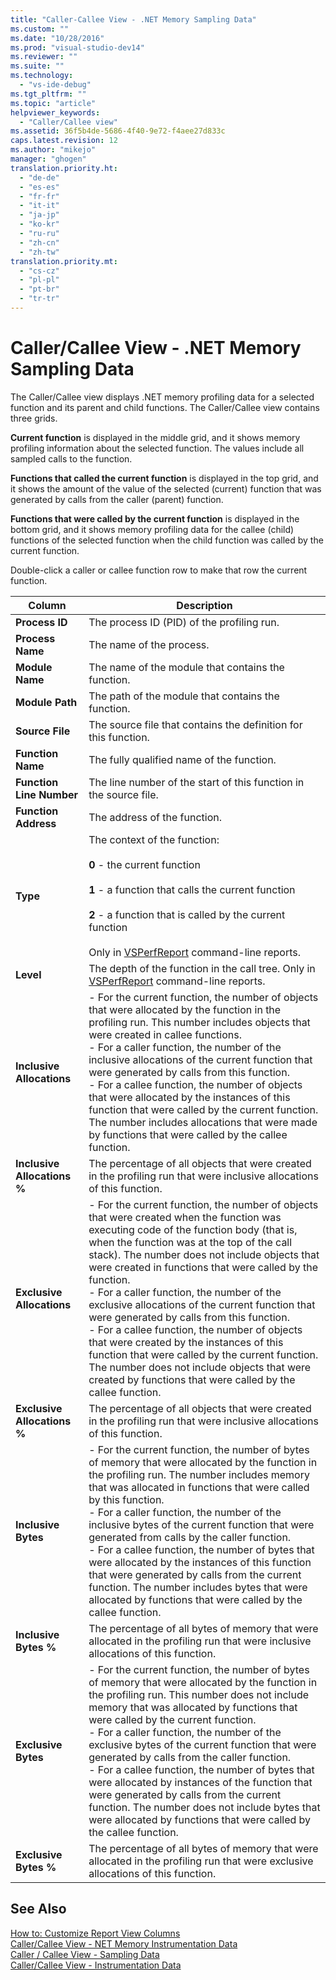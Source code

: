```yaml
---
title: "Caller-Callee View - .NET Memory Sampling Data"
ms.custom: ""
ms.date: "10/28/2016"
ms.prod: "visual-studio-dev14"
ms.reviewer: ""
ms.suite: ""
ms.technology: 
  - "vs-ide-debug"
ms.tgt_pltfrm: ""
ms.topic: "article"
helpviewer_keywords: 
  - "Caller/Callee view"
ms.assetid: 36f5b4de-5686-4f40-9e72-f4aee27d833c
caps.latest.revision: 12
ms.author: "mikejo"
manager: "ghogen"
translation.priority.ht: 
  - "de-de"
  - "es-es"
  - "fr-fr"
  - "it-it"
  - "ja-jp"
  - "ko-kr"
  - "ru-ru"
  - "zh-cn"
  - "zh-tw"
translation.priority.mt: 
  - "cs-cz"
  - "pl-pl"
  - "pt-br"
  - "tr-tr"
---
```

# Caller/Callee View - .NET Memory Sampling Data
The Caller/Callee view displays .NET memory profiling data for a selected function and its parent and child functions. The Caller/Callee view contains three grids.  
  
 **Current function** is displayed in the middle grid, and it shows memory profiling information about the selected function. The values include all sampled calls to the function.  
  
 **Functions that called the current function** is displayed in the top grid, and it shows the amount of the value of the selected (current) function that was generated by calls from the caller (parent) function.  
  
 **Functions that were called by the current function** is displayed in the bottom grid, and it shows memory profiling data for the callee (child) functions of the selected function when the child function was called by the current function.  
  
 Double-click a caller or callee function row to make that row the current function.  
  
|Column|Description|  
|------------|-----------------|  
|**Process ID**|The process ID (PID) of the profiling run.|  
|**Process Name**|The name of the process.|  
|**Module Name**|The name of the module that contains the function.|  
|**Module Path**|The path of the module that contains the function.|  
|**Source File**|The source file that contains the definition for this function.|  
|**Function Name**|The fully qualified name of the function.|  
|**Function Line Number**|The line number of the start of this function in the source file.|  
|**Function Address**|The address of the function.|  
|**Type**|The context of the function:<br /><br /> **0** - the current function<br /><br /> **1** - a function that calls the current function<br /><br /> **2** - a function that is called by the current function<br /><br /> Only in [VSPerfReport](../profiling/vsperfreport.md) command-line reports.|  
|**Level**|The depth of the function in the call tree. Only in [VSPerfReport](../profiling/vsperfreport.md) command-line reports.|  
|**Inclusive Allocations**|-   For the current function, the number of objects that were allocated by the function in the profiling run. This number includes objects that were created in callee functions.<br />-   For a caller function, the number of the inclusive allocations of the current function that were generated by calls from this function.<br />-   For a callee function, the number of objects that were allocated by the instances of this function that were called by the current function. The number includes allocations that were made by functions that were called by the callee function.|  
|**Inclusive Allocations %**|The percentage of all objects that were created in the profiling run that were inclusive allocations of this function.|  
|**Exclusive Allocations**|-   For the current function, the number of objects that were created when the function was executing code of the function body (that is, when the function was at the top of the call stack). The number does not include objects that were created in functions that were called by the function.<br />-   For a caller function, the number of the exclusive allocations of the current function that were generated by calls from this function.<br />-   For a callee function, the number of objects that were created by the instances of this function that were called by the current function. The number does not include objects that were created by functions that were called by the callee function.|  
|**Exclusive Allocations %**|The percentage of all objects that were created in the profiling run that were inclusive allocations of this function.|  
|**Inclusive Bytes**|-   For the current function, the number of bytes of memory that were allocated by the function in the profiling run. The number includes memory that was allocated in functions that were called by this function.<br />-   For a caller function, the number of the inclusive bytes of the current function that were generated from calls by the caller function.<br />-   For a callee function, the number of bytes that were allocated by the instances of this function that were generated by calls from the current function. The number includes bytes that were allocated by functions that were called by the callee function.|  
|**Inclusive Bytes %**|The percentage of all bytes of memory that were allocated in the profiling run that were inclusive allocations of this function.|  
|**Exclusive Bytes**|-   For the current function, the number of bytes of memory that were allocated by the function in the profiling run. This number does not include memory that was allocated by functions that were called by the current function.<br />-   For a caller function, the number of the exclusive bytes of the current function that were generated by calls from the caller function.<br />-   For a callee function, the number of bytes that were allocated by instances of the function that were generated by calls from the current function. The number does not include bytes that were allocated by functions that were called by the callee function.|  
|**Exclusive Bytes %**|The percentage of all bytes of memory that were allocated in the profiling run that were exclusive allocations of this function.|  
  
## See Also  
 [How to: Customize Report View Columns](../profiling/how-to-customize-report-view-columns.md)   
 [Caller/Callee View - NET Memory Instrumentation Data](../profiling/caller-callee-view-net-memory-instrumentation-data.md)   
 [Caller / Callee View - Sampling Data](../profiling/caller-callee-view-sampling-data.md)   
 [Caller/Callee View - Instrumentation Data](../profiling/caller-callee-view-instrumentation-data.md)